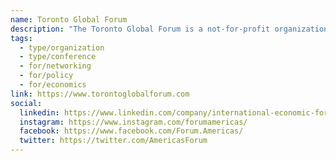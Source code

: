 ```yaml
---
name: Toronto Global Forum
description: "The Toronto Global Forum is a not-for-profit organization presenting annual conferences on national and global economic issues, organized by the International Economic Forum of the Americas since 2007. The TGF mission is to promote open debate and dialogues on national and international issues, welcoming heads of state, Fortune 500 CEOs, central bank governors, and global economic decision makers."
tags:
  - type/organization
  - type/conference
  - for/networking
  - for/policy
  - for/economics
link: https://www.torontoglobalforum.com
social:
  linkedin: https://www.linkedin.com/company/international-economic-forum-of-the-americas
  instagram: https://www.instagram.com/forumamericas/
  facebook: https://www.facebook.com/Forum.Americas/
  twitter: https://twitter.com/AmericasForum
---
```

